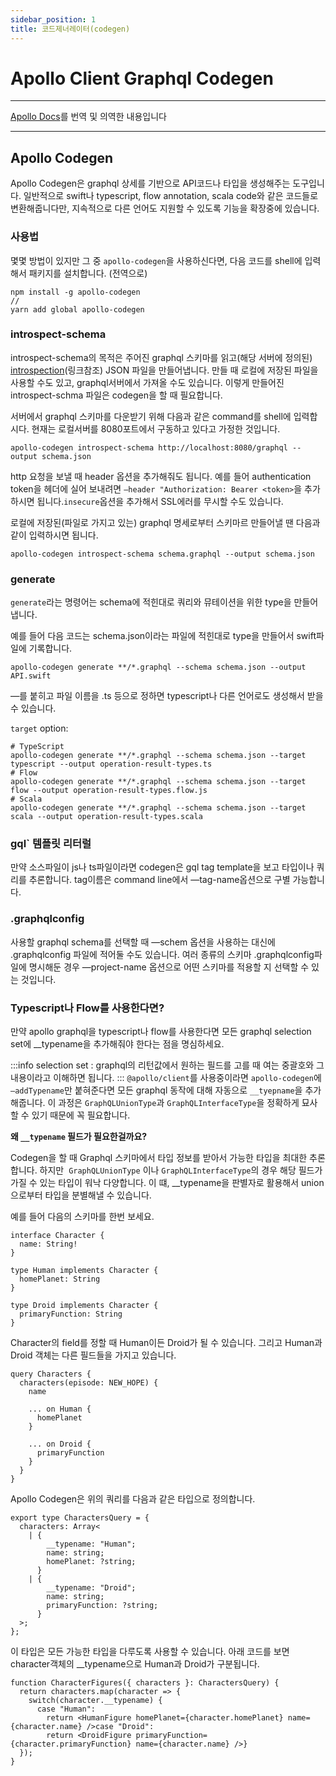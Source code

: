 ```yaml
---
sidebar_position: 1
title: 코드제너레이터(codegen)
---
```


# Apollo Client Graphql Codegen

---

[Apollo Docs](https://www.apollographql.com/docs/react/development-testing/developer-tooling/#apollo-codegen)를 번역 및 의역한 내용입니다

---

## Apollo Codegen

Apollo Codegen은 graphql 상세를 기반으로 API코드나 타입을 생성해주는 도구입니다. 일반적으로 swift나 typescript, flow annotation, scala code와 같은 코드들로 변환해줍니다만, 지속적으로 다른 언어도 지원할 수 있도록 기능을 확장중에 있습니다.

### 사용법

몇몇 방법이 있지만 그 중 `apollo-codegen`을 사용하신다면, 다음 코드를 shell에 입력해서 패키지를 설치합니다. (전역으로)

```tsx
npm install -g apollo-codegen
//
yarn add global apollo-codegen
```

### introspect-schema

introspect-schema의 목적은 주어진 graphql 스키마를 읽고(해당 서버에 정의된) [introspection](https://graphql-kr.github.io/learn/introspection/)(링크참조) JSON 파일을 만들어냅니다. 만들 때 로컬에 저장된 파일을 사용할 수도 있고, graphql서버에서 가져올 수도 있습니다. 이렇게 만들어진 introspect-schma 파일은 codegen을 할 때 필요합니다.

서버에서 graphql 스키마를 다운받기 위해 다음과 같은 command를 shell에 입력합시다. 현재는 로컬서버를 8080포트에서 구동하고 있다고 가정한 것입니다.

```tsx
apollo-codegen introspect-schema http://localhost:8080/graphql --output schema.json
```

http 요청을 보낼 때 header 옵션을 추가해줘도 됩니다. 예를 들어 authentication token을 헤더에 실어 보내려면 `—header "Authorization: Bearer <token>`을 추가하시면 됩니다.`insecure`옵션을 추가해서 SSL에러를 무시할 수도 있습니다.

로컬에 저장된(파일로 가지고 있는) graphql 명세로부터 스키마르 만들어낼 땐 다음과 같이 입력하시면 됩니다.

```tsx
apollo-codegen introspect-schema schema.graphql --output schema.json
```

### generate

`generate`라는 명령어는 schema에 적힌대로 쿼리와 뮤테이션을 위한 type을 만들어냅니다.

예를 들어 다음 코드는 schema.json이라는 파일에 적힌대로 type을 만들어서 swift파일에 기록합니다.

```tsx
apollo-codegen generate **/*.graphql --schema schema.json --output API.swift
```

—를 붙히고 파일 이름을 .ts 등으로 정하면 typescript나 다른 언어로도 생성해서 받을 수 있습니다.

`target` option:

```tsx
# TypeScript
apollo-codegen generate **/*.graphql --schema schema.json --target typescript --output operation-result-types.ts
# Flow
apollo-codegen generate **/*.graphql --schema schema.json --target flow --output operation-result-types.flow.js
# Scala
apollo-codegen generate **/*.graphql --schema schema.json --target scala --output operation-result-types.scala
```

### gql` 템플릿 리터럴

만약 소스파일이 js나 ts파일이라면 codegen은 gql tag template을 보고 타입이나 쿼리를 추론합니다. tag이름은 command line에서 —tag-name옵션으로 구별 가능합니다.

### .graphqlconfig

사용할 graphql schema를 선택할 때 —schem 옵션을 사용하는 대신에 .graphqlconfig 파일에 적어둘 수도 있습니다. 여러 종류의 스키마 .graphqlconfig파일에 명시해둔 경우 —project-name 옵션으로 어떤 스키마를 적용할 지 선택할 수 있는 것입니다.

### Typescript나 Flow를 사용한다면?

만약 apollo graphql을 typescript나 flow를 사용한다면 모든 graphql selection set에 \_\_typename을 추가해줘야 한다는 점을 명심하세요.

:::info
selection set : graphql의 리턴값에서 원하는 필드를 고를 때 여는 중괄호와 그 내용이라고 이해하면 됩니다.
:::
`@apollo/client`를 사용중이라면 `apollo-codegen`에 `—addTypename`만 붙혀준다면 모든 graphql 동작에 대해 자동으로 `__tyepname`을 추가해줍니다. 이 과정은 `GraphQLUnionType`과 `GraphQLInterfaceType`을 정확하게 묘사할 수 있기 때문에 꼭 필요합니다.

**왜 `__typename` 필드가 필요한걸까요?**

Codegen을 할 때 Graphql 스키마에서 타입 정보를 받아서 가능한 타입을 최대한 추론합니다. 하지만  `GraphQLUnionType` 이나 `GraphQLInterfaceType`의 경우 해당 필드가 가질 수 있는 타입이 워낙 다양합니다. 이 떄, \_\_typename을 판별자로 활용해서 union으로부터 타입을 분별해낼 수 있습니다.

예를 들어 다음의 스키마를 한번 보세요.

```tsx
interface Character {
  name: String!
}

type Human implements Character {
  homePlanet: String
}

type Droid implements Character {
  primaryFunction: String
}
```

Character의 field를 정할 때 Human이든 Droid가 될 수 있습니다. 그리고 Human과 Droid 객체는 다른 필드들을 가지고 있습니다.

```tsx
query Characters {
  characters(episode: NEW_HOPE) {
    name

    ... on Human {
      homePlanet
    }

    ... on Droid {
      primaryFunction
    }
  }
}
```

Apollo Codegen은 위의 쿼리를 다음과 같은 타입으로 정의합니다.

```tsx
export type CharactersQuery = {
  characters: Array<
    | {
        __typename: "Human";
        name: string;
        homePlanet: ?string;
      }
    | {
        __typename: "Droid";
        name: string;
        primaryFunction: ?string;
      }
  >;
};
```

이 타입은 모든 가능한 타입을 다루도록 사용할 수 있습니다. 아래 코드를 보면 character객체의 \_\_typename으로 Human과 Droid가 구분됩니다.

```tsx
function CharacterFigures({ characters }: CharactersQuery) {
  return characters.map(character => {
    switch(character.__typename) {
      case "Human":
        return <HumanFigure homePlanet={character.homePlanet} name={character.name} />case "Droid":
        return <DroidFigure primaryFunction={character.primaryFunction} name={character.name} />}
  });
}
```

